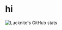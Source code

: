 # hi

![Lucknite's GitHub stats](https://readme-stars.vercel.app/api?username=x1xhlol&count_private=true&hidecontributions&show_icons=true&theme=transparent)
